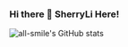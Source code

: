 ### Hi there 👋 SherryLi Here!
![all-smile's GitHub stats](https://github-readme-stats.vercel.app/api?username=xueli-sherryli&show_icons=true&theme=tokyonight)

